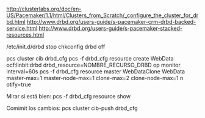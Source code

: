 http://clusterlabs.org/doc/en-US/Pacemaker/1.1/html/Clusters_from_Scratch/_configure_the_cluster_for_drbd.html
http://www.drbd.org/users-guide/s-pacemaker-crm-drbd-backed-service.html
http://www.drbd.org/users-guide/s-pacemaker-stacked-resources.html

/etc/init.d/drbd stop
chkconfig drbd off

pcs cluster cib drbd_cfg
pcs -f drbd_cfg resource create WebData ocf:linbit:drbd drbd_resource=NOMBRE_RECURSO_DRBD op monitor interval=60s 
pcs -f drbd_cfg resource master WebDataClone WebData master-max=1 master-node-max=1 clone-max=2 clone-node-max=1 n otify=true

Mirar si está bien:
pcs -f drbd_cfg resource show

Comimit los cambios:
pcs cluster cib-push drbd_cfg
